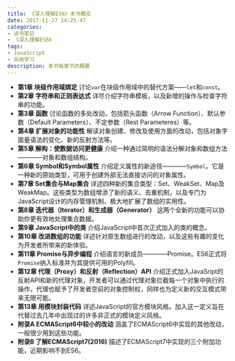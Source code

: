 ```yaml
---
title: 《深入理解ES6》本书概览
date: 2017-11-27 14:25:47
categories:
- 读书笔记
- 《深入理解ES6》
tags:
- JavaScript
- 系统学习
description: 本书每章节的概要
---
```

- **第1章 块级作用域绑定**    讨论`var`在块级作用域中的替代方案——`let`和`const`。
- **第2章 字符串和正则表达式**    详尽介绍字符串模板，以及新增的操作与检查字符串的功能。 
- **第3章 函数**    讨论函数的多处改动，包括箭头函数（Arrow Function）、默认参数（Default Parameters）、不定参数（Rest Parameteres）等。
- **第4章 扩展对象的功能性**    解读对象创建、修改及使用方面的改动，包括对象字面量语法的变化、新的反射方法等。
- **第5章 解构：使数据访问更健康**  介绍一种通过简明的语法分解对象和数组方法————对象和数组结构。
- **第6章 Symbol和Symbol属性**  介绍定义属性的新途径————`Symbol`。它是一种新的原始类型，可用于创建外部无法直接访问的对象属性。
- **第7章 Set集合与Map集合**    详述四种新的集合类型：Set、WeakSet、Map及WeakMap。这些类型为数组增添了新的语义、去重机制，以及专门为JavaScript设计的内存管理机制，极大地扩展了数组的实用性。
- **第8章 迭代器（Iterator）和生成器（Generator）**  这两个全新的功能可以协助你更有效地处理集合数据。
- **第9章 JavaScript中的类**    介绍JavaScript中首次正式加入的类的概念。
- **第10章 改进数组的功能**    详述针对原生数组进行的改动，以及这些有趣的变化为开发者所带来的新体验。
- **第11章 Promise与异步编程**   介绍语言的新成员————Promise。ES6正式将`Promise`纳入标准并为其提供可用的Polyfill。
- **第12章 代理（Proxy）和反射（Reflection）API**  介绍正式加入JavaSript的反射API和新的代理对象，开发者可以通过代理对象拦截每一个对象中执行的操作，代理也赋予了开发者空前的对象控制权，同样也为定义新的交互模式带来无限可能。
- **第13章 用模块封装代码**  详述JavaScript的官方模块风格。加入这一定义旨在代替过去几年中出现过的许多非正式的模块定义风格。
- **附录A ECMAScript6中较小的改动** 涵盖了ECMAScript6中实现的其他改动，一般很少用到这些功能。
- **附录B 了解ECMAScript7(2016)** 描述了ECMAScript7中实现的三个附加功能，近期影响不到ES6。